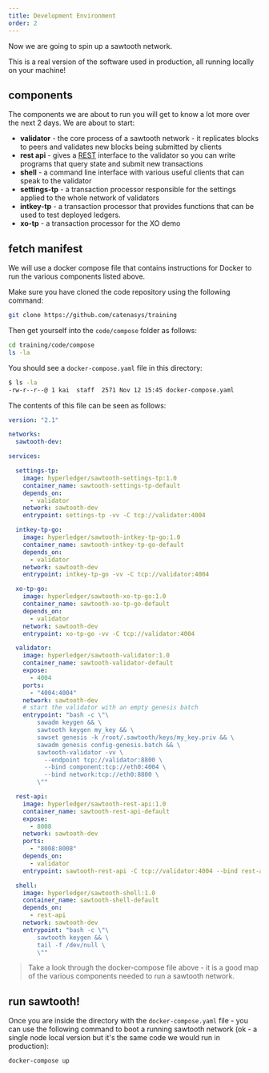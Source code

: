 ```yaml
---
title: Development Environment
order: 2
---
```


Now we are going to spin up a sawtooth network.

This is a real version of the software used in production, all running locally on your machine!

## components

The components we are about to run you will get to know a lot more over the next 2 days.  We are about to start:

 * **validator** - the core process of a sawtooth network - it replicates blocks to peers and validates new blocks being submitted by clients
 * **rest api** - gives a [REST](https://en.wikipedia.org/wiki/Representational_state_transfer) interface to the validator so you can write programs that query state and submit new transactions
 * **shell** - a command line interface with various useful clients that can speak to the validator
 * **settings-tp** - a transaction processor responsible for the settings applied to the whole network of validators
 * **intkey-tp** - a transaction processor that provides functions that can be used to test deployed ledgers.
 * **xo-tp** - a transaction processor for the XO demo

## fetch manifest

We will use a docker compose file that contains instructions for Docker to run the various components listed above.

Make sure you have cloned the code repository using the following command:

```bash
git clone https://github.com/catenasys/training
```

Then get yourself into the `code/compose` folder as follows:

```bash
cd training/code/compose
ls -la
```

You should see a `docker-compose.yaml` file in this directory:

```bash
$ ls -la
-rw-r--r--@ 1 kai  staff  2571 Nov 12 15:45 docker-compose.yaml
```

The contents of this file can be seen as follows:

```yaml
version: "2.1"

networks:
  sawtooth-dev:

services:

  settings-tp:
    image: hyperledger/sawtooth-settings-tp:1.0
    container_name: sawtooth-settings-tp-default
    depends_on:
      - validator
    network: sawtooth-dev
    entrypoint: settings-tp -vv -C tcp://validator:4004

  intkey-tp-go:
    image: hyperledger/sawtooth-intkey-tp-go:1.0
    container_name: sawtooth-intkey-tp-go-default
    depends_on:
      - validator
    network: sawtooth-dev
    entrypoint: intkey-tp-go -vv -C tcp://validator:4004

  xo-tp-go:
    image: hyperledger/sawtooth-xo-tp-go:1.0
    container_name: sawtooth-xo-tp-go-default
    depends_on:
      - validator
    network: sawtooth-dev
    entrypoint: xo-tp-go -vv -C tcp://validator:4004

  validator:
    image: hyperledger/sawtooth-validator:1.0
    container_name: sawtooth-validator-default
    expose:
      - 4004
    ports:
      - "4004:4004"
    network: sawtooth-dev
    # start the validator with an empty genesis batch
    entrypoint: "bash -c \"\
        sawadm keygen && \
        sawtooth keygen my_key && \
        sawset genesis -k /root/.sawtooth/keys/my_key.priv && \
        sawadm genesis config-genesis.batch && \
        sawtooth-validator -vv \
          --endpoint tcp://validator:8800 \
          --bind component:tcp://eth0:4004 \
          --bind network:tcp://eth0:8800 \
        \""

  rest-api:
    image: hyperledger/sawtooth-rest-api:1.0
    container_name: sawtooth-rest-api-default
    expose:
      - 8008
    network: sawtooth-dev
    ports:
      - "8008:8008"
    depends_on:
      - validator
    entrypoint: sawtooth-rest-api -C tcp://validator:4004 --bind rest-api:8008

  shell:
    image: hyperledger/sawtooth-shell:1.0
    container_name: sawtooth-shell-default
    depends_on:
      - rest-api
    network: sawtooth-dev
    entrypoint: "bash -c \"\
        sawtooth keygen && \
        tail -f /dev/null \
        \""

```

> Take a look through the docker-compose file above - it is a good map of the various components needed to run a sawtooth network.


## run sawtooth!

Once you are inside the directory with the `docker-compose.yaml` file - you can use the following command to boot a running sawtooth network (ok - a single node local version but it's the same code we would run in production):

```bash
docker-compose up
```


